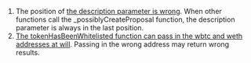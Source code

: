 1. The position of [the description parameter is wrong](https://github.com/code-423n4/2024-01-salty/blob/53516c2cdfdfacb662cdea6417c52f23c94d5b5b/src/dao/Proposals.sol#L218). When other functions call the _possiblyCreateProposal function, the description parameter is always in the last position.
2. [The tokenHasBeenWhitelisted function can pass in the wbtc and weth addresses at will](https://github.com/code-423n4/2024-01-salty/blob/53516c2cdfdfacb662cdea6417c52f23c94d5b5b/src/pools/PoolsConfig.sol#L143). Passing in the wrong address may return wrong results.